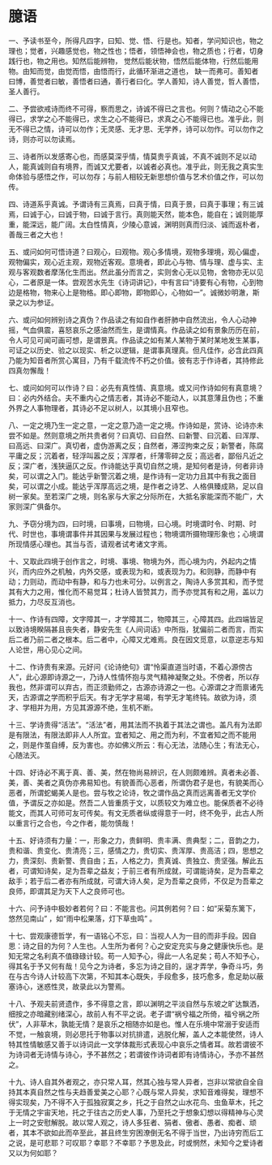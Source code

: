 # 臆语

一、予读书至今，所得凡四字，曰知、觉、悟、行是也。知者，学问知识也，物之理也；觉者，兴趣感觉也，物之性也；悟者，领悟神会也，物之质也；行者，切身践行也，物之用也。知然后能辨物， 觉然后能状物，悟然后能体物，行然后能用物。由知而觉，由觉而悟，由悟而行，此循环渐进之道也， 缺一而弗可。善知者曰博，善觉者曰敏，善悟者曰通，善行者曰化。学人善知，诗人善觉，哲人善悟，圣人善行。  

二、予尝欲戒诗而终不可得，察而思之，诗诚不得已之言也。何则？情动之心不能得已，求学之心不能得已，求生之心不能得已，求真之心不能得已也。准乎此，则无不得已之情，诗可以勿作；无灵感、无才思、无学养，诗可以勿作。可以勿作之诗，则亦可以勿读焉。  

三、诗者所以发感寄心也，而感莫深乎情，情莫贵乎真诚，不真不诚则不足以动人，能真诚则自有境界，而诚又尤要者，以诚者必真也。准乎此，则无我之真实生命体验与感悟之作，可以勿存；与前人相较无新思想价值与艺术价值之作，可以勿传。  

四、诗道系乎真诚。予谓诗有三真焉，曰真于情，曰真于景，曰真于事理；有三诚焉，曰诚于心，曰诚于物，曰诚于言行。真则能天然，能本色，能自在；诚则能厚重，能深远，能广阔。太白性情真，少陵心意诚，渊明则真而归淡、诚而返朴者，善哉三者之大也！  

五、或问如何可悟诗道？曰观心，曰观物。观心多情境，观物多理境，观心偏虚，观物偏实，观心近主观，观物近客观。意境者，即此心与物、情与理、虚与实、主观与客观数者摩荡化生而出。然此虽分而言之，实则舍心无以见物，舍物亦无以见心，二者原是一体。尝观苦水先生《诗词讲记》，中有言曰“诗要有心有物，心到物边是格物，物来心上是物格。即心即物，即物即心，心物如一”。诚微妙明澈，斯录之以为参证。  

六、或问如何辨别诗之真伪？作品读之有如自作者肝肺中自然流出，令人心动神摇，气血俱震，喜怒哀乐之感油然而生，是谓情真。作品读之如有景象历历在前，令人可见可闻可画可想，是谓景真。作品读之如有某人某物于某时某地发生某事，可证之以历史、验之以现实、析之以逻辑，是谓事真理真。但凡佳作，必含此四真乃能为知音者所赏心寓目，乃有千载流传不朽之价值。彼有志于作诗者，其持修此四真勿懈哉！  

七、或问如何可以作诗？曰：必先有真性情、真意境。或又问作诗如何有真意境？曰：必内外结合。夫不重内心之情志者，其诗必不能动人，以其意薄且伪也；不重外界之人事物理者，其诗必不足以树人，以其境小且窄也。  

八、一定之境乃生一定之意，一定之意乃造一定之境。作诗如是，赏诗、论诗亦未尝不如是。然则意境之所共贵者何？曰真切、曰自然、曰新警、曰沉着、曰浑厚、曰高远、曰深广。真切者，虚伪游离之反；自然者，滞涩拘束之反；新警者，陈腐平庸之反；沉着者，轻浮叫嚣之反；浑厚者，纤薄零碎之反；高远者，鄙俗凡近之反；深广者，浅狭逼仄之反。作诗能达乎真切自然之境，是知何者是诗，何者非诗矣，可以谓之入门。能达乎新警沉着之境，是作诗有一定功力且其中有我之面目矣，可以谓之小成。能达乎浑厚高远之境，是作者之诗艺、人格俱臻成熟，足以自树一家矣。至若深广之境，则名家与大家之分际所在，大抵名家能深而不能广，大家则深广俱备尔。  

九、予窃分境为四，曰时境，曰事境，曰物境，曰心境。时境谓时令、时期、时代、时世也，事境谓事件并其因果与发展过程也；物境谓所摄物理形象也；心境谓所现情感心理也。其当与否，请观者试考诸文字焉。  

十、又取此四境于创作言之，时境、事境、物境为外，而心境为内，外起内之情兴，而内应外之机触，内外交感，或表现为和，或表现为力。和则静，而静中有动；力则动，而动中有静，和与力也未可分。以例言之，陶诗人多赏其和，而予觉其有大力之用，惟化而不易觉耳；杜诗人皆赞其力，而予亦觉其有和之用，盖以力抵力，力尽反互消也。  

十一、作诗有四障，文字障其一，才学障其二，物障其三，心障其四。此四端皆足以致诗境睽隔甚且丧失者，静安先生《人间词话》中所指，犹偏前二者而言，而实后二者乃前二者之根本。后二者中，心障又尤难焉。良在因文觅意，以意逆志与知人论世，用心见心之间。  

十二、作诗贵有来源。元好问《论诗绝句》谓“怜渠直道当时语，不着心源傍古人”，此心源即诗源之一，乃诗人性情怀抱与灵气精神凝聚之处。不傍者，所以存我也，然非谓可以弃古，而正须勤师之，古源亦诗源之一也。心源谓之才而禀诸先天，古源谓之学而积乎后天。有才无学才易竭，有学无才笔终钝。故欲为诗，须才、学相并为用，方见其源源不绝，生机不断。  

十三、学诗贵得“活法”。“活法”者，用其法而不执着于其法之谓也。盖凡有为法即是有限法，有限法即非人人所宜。宜者知之、用之而为利，不宜者知之而不能用之，则是作茧自缚，反为害也。亦如佛义所云：有心无法，法随心生；有法无心，心随法灭。  

十四、好诗必不离于真、善、美，然在物尚易辨识，在人则颇难辨。真者未必善、美，善、美者之真伪亦弗易知也。有貌善而心恶者，所谓伪君子是也，有貌美而心恶者，所谓蛇蝎美人是也。尝与牧之论诗，牧之谓作品之真而远离善者无文学价值，予谓反之亦如是。然吾二人皆重质于文，以质较文为难立也。能保质者不必待能文，而其人可师可友可传矣。有文无质者纵或得意于一时，终不免乎，此古人所以重言行之合也，今之作者，能勿慎哉！  

十五、好诗须有力量：一，形象之力，贵鲜明、贵丰满、贵典型；二，音韵之力，贵和谐、贵变化、贵清亮；三，感情之力，贵切实、贵浑厚、贵高洁；四，思想之力，贵深刻、贵新警、贵自由；五，人格之力，贵真诚、贵独立、贵坚强。解此五者，可谓知诗矣，足为吾辈之益友；于前三者有所成就，可谓能诗矣，足为吾辈之敌手；若于后二者亦有所成就，可谓大诗人矣，足为吾辈之良师，不仅足为吾辈之良师，即谓其足为天下人之良师可也。  

十六、问予诗中极妙者若何？曰：不能言也。问其例若何？曰：如“采菊东篱下，悠然见南山” ，如“雨中松果落，灯下草虫鸣” 。  

十七、尝观康德哲学，有一语铭心不忘，曰：当视人人为一目的而非手段。因自思：诗之目的为何？人生也。人生所为者何？心之安定充实与身之健康快乐也。是知无常之名利真不值碌碌计较。苟一人知予心，得此一人名足矣；苟人不知予心，得其名于予又何有哉！见今之为诗者，多忘为诗之目的，逞才弄学，争奇斗巧，务在与古今诗人计较高下次第，不知其本心既失，手段愈多，技巧愈多，愈足助以蔽塞诗心，迷惑性灵，故录此以为警焉。  

十八、予观夫前贤遗作，多不得意之言，即以渊明之平淡自然与东坡之旷达飘洒，细按之亦暗藏别绪深心，故前人有不平之说。老子谓“祸兮福之所倚，福兮祸之所伏”，人非草木，孰能无情？是哀乐之相随亦如是也。惟人在乐境中常溺于安适而不觉，一触哀境，则必思托于物事以对抗排遣，逃脱化解，盖人之本能使然，诗人特其性情敏感又善于以诗词此一文学体裁形式表现心中哀乐之情者耳。故若谓彼不为诗词者无诗情与诗心，予不甚然之；若谓彼作诗词者即有诗情诗心，予亦不甚然之。  

十九、诗人自其外者观之，亦只常人耳，然其心独与常人异者，岂非以常欲自全自持其本真自然之性与夫趋善爱美之心耶？心既与常人异矣，求知音难得矣，理想不得实现矣，乃不得不入于孤独寂寞之乡，托之于自然之山水花鸟、虫鱼草木，托之于无情之宇宙天地，托之于往古之历史人事，乃至托之于想象幻想以得精神与心灵上一时之安慰解脱。故以常人观之，诗人多狂者、狷者、傲者、愚者、痴者、顽者，其本不欲如此而卒至此，甚且终生穷困潦倒无名不得于当世，乃出诗穷而后工之说，是可悲耶？可叹耶？幸耶？不幸耶？予思及此，时或惘然，未知今之爱诗者又以为何如耶？  
